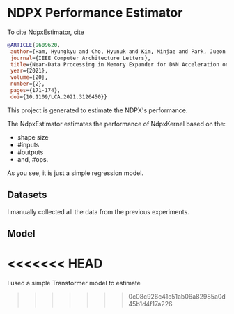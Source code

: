 # NDPX Performance Estimator
To cite NdpxEstimator, cite
``` bibtex
@ARTICLE{9609620,
 author={Ham, Hyungkyu and Cho, Hyunuk and Kim, Minjae and Park, Jueon and Hong, Jeongmin and Sung, Hyojin and Park, Eunhyeok and Lim, Euicheol and Kim, Gwangsun},  
 journal={IEEE Computer Architecture Letters},   
 title={Near-Data Processing in Memory Expander for DNN Acceleration on GPUs},   
 year={2021},  
 volume={20},  
 number={2},  
 pages={171-174},  
 doi={10.1109/LCA.2021.3126450}}
```

This project is generated to estimate the NDPX's performance.

The NdpxEstimator estimates the performance of NdpxKernel based on the:
 - shape size
 - #inputs
 - #outputs
 - and, #ops.

As you see, it is just a simple regression model.

## Datasets
I manually collected all the data from the previous experiments.

## Model
<<<<<<< HEAD
=======
I used a simple Transformer model to estimate
>>>>>>> 0c08c926c41c51ab06a82985a0d45b1d4f17a226
